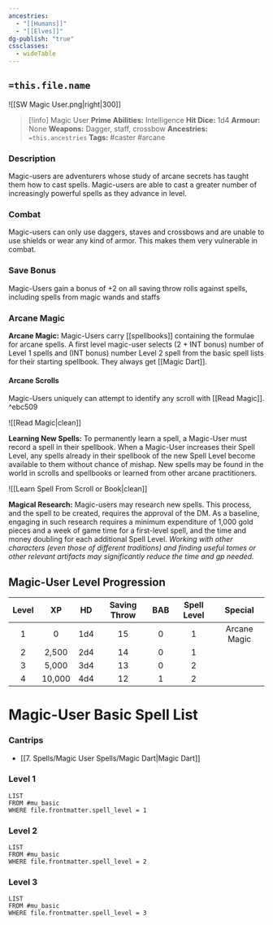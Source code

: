 ```yaml
---
ancestries:
  - "[[Humans]]"
  - "[[Elves]]"
dg-publish: "true"
cssclasses:
  - wideTable
---
```


## `=this.file.name`
 ![[SW Magic User.png|right|300]]

 >[!info]  Magic User 
**Prime Abilities:** Intelligence
**Hit Dice:** 1d4
**Armour:** None
**Weapons:** Dagger, staff, crossbow
**Ancestries:** `=this.ancestries`
**Tags:** #caster #arcane


 
### Description
Magic-users are adventurers whose study of arcane secrets has taught them how to cast spells. Magic-users are able to cast a greater number of increasingly powerful spells as they advance in level.

  
### Combat
Magic-users can only use daggers, staves and crossbows and are unable to use shields or wear any kind of armor. This makes them very vulnerable in combat.

### Save Bonus

Magic-Users gain a bonus of +2 on all saving throw rolls against spells, including spells from magic wands and staffs


### Arcane Magic

**Arcane Magic:** Magic-Users carry [[spellbooks]] containing the formulae for arcane spells. A first level magic-user selects (2 + INT bonus) number of Level 1 spells and (INT bonus) number Level 2 spell from the basic spell lists for their starting spellbook. They always get [[Magic Dart]].

#### Arcane Scrolls
Magic-Users uniquely can attempt to identify any scroll with [[Read Magic]]. ^ebc509

![[Read Magic|clean]]


**Learning New Spells:** To permanently learn a spell, a Magic-User must record a spell in their spellbook. When a Magic-User increases their Spell Level, any spells already in their spellbook of the new Spell Level become available to them without chance of mishap. New spells may be found in the world in scrolls and spellbooks or learned from other arcane practitioners.

![[Learn Spell From Scroll or Book|clean]]

**Magical Research:** Magic-users may research new spells. This process, and the spell to be created, requires the approval of the DM. As a baseline, engaging in such research requires a minimum expenditure of 1,000 gold pieces and a week of game time for a first-level spell, and the time and money doubling for each additional Spell Level. *Working with other characters (even those of different traditions) and finding useful tomes or other relevant artifacts may significantly reduce the time and gp needed.*
   

## Magic-User Level Progression


| Level |   XP   | HD  | Saving Throw | BAB | Spell Level |   Special    | 
|:-----:|:------:|:---:|:------------:|:---:|:-----------:|:------------:|
|   1   |   0    | 1d4 |      15      |  0  |      1      | Arcane Magic |
|   2   | 2,500  | 2d4 |      14      |  0  |      1      |              |
|   3   | 5,000  | 3d4 |      13      |  0  |      2      |              |
|   4   | 10,000 | 4d4 |      12      |  1  |      2      |              |

# Magic-User Basic Spell List

### Cantrips
- [[7. Spells/Magic User Spells/Magic Dart|Magic Dart]]

### Level 1
```dataview
LIST
FROM #mu_basic 
WHERE file.frontmatter.spell_level = 1
```

### Level 2
```dataview
LIST
FROM #mu_basic 
WHERE file.frontmatter.spell_level = 2
```

### Level 3

```dataview
LIST
FROM #mu_basic 
WHERE file.frontmatter.spell_level = 3
```